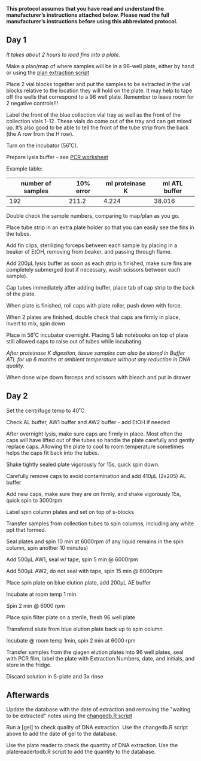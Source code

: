 **This protocol assumes that you have read and understand the manufacturer’s instructions attached below.  Please read the full manufacturer’s instructions before using this abbreviated protocol.**

## Day 1
*It takes about 2 hours to load fins into a plate.*

Make a plan/map of where samples will be in a 96-well plate, either by hand or using the [plan extraction script](https://github.com/mstuart1/laboratory/blob/master/scripts/1_prep_samples_for_extraction.R) 

Place 2 vial blocks together and put the samples to be extracted in the vial blocks relative to the location they will hold on 
the plate.  It may help to tape off the wells that correspond to a 96 well plate. Remember to leave room for 2 negative controls!!!

Label the front of the blue collection vial tray as well as the front of the collection vials 1-12.  These vials do come out of the tray and can get mixed up. It’s also good to be able to tell the front of the tube strip from the back (the A row from the H row).

Turn on the incubator (56˚C).

Prepare lysis buffer - see [PCR worksheet](https://docs.google.com/spreadsheets/d/1LGt2WziwmGoJMluBcwmKfhZrGjZOlJLkVHf59-5cOV4/edit?usp=sharing)

Example table:

number of samples|10% error|ml proteinase K|ml ATL buffer
---|---|---|---
192|211.2|4.224|38.016

Double check the sample numbers, comparing to map/plan as you go.

Place tube strip in an extra plate holder so that you can easily see the fins in the tubes.

Add fin clips, sterilizing forceps between each sample by placing in a beaker of EtOH, removing from beaker, and passing through flame. 

Add 200µL lysis buffer as soon as each strip is finished, make sure fins are completely submerged (cut if necessary, wash scissors between each sample).

Cap tubes immediately after adding buffer, place tab of cap strip to the back of the plate.

When plate is finished, roll caps with plate roller, push down with force.

When 2 plates are finished, double check that caps are firmly in place, invert to mix, spin down

Place in 56˚C incubator overnight.  Placing 5 lab notebooks on top of plate still allowed caps to raise out of tubes while incubating.

*After proteinase K digestion, tissue samples can also be stored in Buffer ATL for up 6 months at ambient temperature without any reduction in DNA quality.*

When done wipe down forceps and scissors with bleach and put in drawer

## Day 2
Set the centrifuge temp to 40˚C

Check AL buffer, AW1 buffer and AW2 buffer - add EtOH if needed

After overnight lysis, make sure caps are firmly in place.  Most often the caps will have lifted out of the tubes so handle the plate carefully
and gently replace caps.  Allowing the plate to cool to room temperature sometimes helps the caps fit back into the tubes.

Shake tightly sealed plate vigorously for 15s, quick spin down.

Carefully remove caps to avoid contamination and add 410µL (2x205) AL buffer

Add new caps, make sure they are on firmly, and shake vigorously 15s, quick spin to 3000rpm

Label spin column plates and set on top of s-blocks

Transfer samples from collection tubes to spin columns, including any white ppt that formed.

Seal plates and spin 10 min at 6000rpm (if any liquid remains in the spin column, spin another 10 minutes)

Add 500µL AW1, seal w/ tape, spin  5 min @ 6000rpm

Add 500µL AW2, do not seal with tape, spin 15 min @ 6000rpm

Place spin plate on blue elution plate, add 200µL AE buffer

Incubate at room temp 1 min

Spin 2 min @ 6000 rpm

Place spin filter plate on a sterile, fresh 96 well plate 

Transfered elute from blue elution plate back up to spin column

Incubate @ room temp 1min, spin 2 min at 6000 rpm

Transfer samples from the qiagen elution plates into 96 well plates, seal with PCR film, label the plate with Extraction Numbers, date, and initials, and store in the fridge.

Discard solution in S-plate and 3x rinse

## Afterwards

Update the database with the date of extraction and removing the "waiting to be extracted" notes using the [changedb.R script](https://github.com/mstuart1/laboratory/blob/master/scripts/changedb.R) 

Run a [gel]  to check quality of DNA extraction.  Use the changedb.R script above to add the date of gel to the database.

Use the plate reader to check the quantity of DNA extraction.  Use the platereadertodb.R script to add the quantity to the database.
